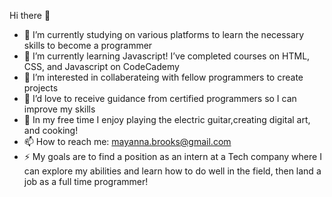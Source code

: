 Hi there 👋

- 🔭 I’m currently studying on various platforms to learn the necessary skills to become a programmer
- 🌱 I’m currently learning Javascript! I’ve completed courses on HTML, CSS, and Javascript on CodeCademy
- 👯 I’m interested in collaberateing with fellow programmers to create projects
- 🤔 I’d love to receive guidance from certified programmers so I can improve my skills
- 💬 In my free time I enjoy playing the electric guitar,creating digital art, and cooking!
- 📫 How to reach me: mayanna.brooks@gmail.com
- ⚡ My goals are to find a position as an intern at a Tech company where I can explore my abilities and learn how to do well in the field, then land a job as a full time programmer! 
